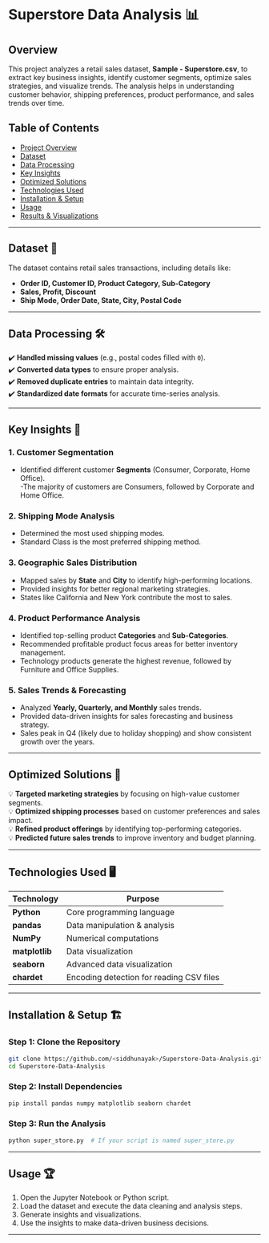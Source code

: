 
# **Superstore Data Analysis 📊**

## **Overview**
This project analyzes a retail sales dataset, **Sample - Superstore.csv**, to extract key business insights, identify customer segments, optimize sales strategies, and visualize trends. The analysis helps in understanding customer behavior, shipping preferences, product performance, and sales trends over time.

## **Table of Contents**
- [Project Overview](#overview)
- [Dataset](#dataset)
- [Data Processing](#data-processing)
- [Key Insights](#key-insights)
- [Optimized Solutions](#optimized-solutions)
- [Technologies Used](#technologies-used)
- [Installation & Setup](#installation--setup)
- [Usage](#usage)
- [Results & Visualizations](#results--visualizations)

---

## **Dataset 📂**
The dataset contains retail sales transactions, including details like:
- **Order ID, Customer ID, Product Category, Sub-Category**
- **Sales, Profit, Discount**
- **Ship Mode, Order Date, State, City, Postal Code**

---

## **Data Processing 🛠️**
✔️ **Handled missing values** (e.g., postal codes filled with `0`).  
✔️ **Converted data types** to ensure proper analysis.  
✔️ **Removed duplicate entries** to maintain data integrity.  
✔️ **Standardized date formats** for accurate time-series analysis.  

---

## **Key Insights 📌**
### **1. Customer Segmentation**  
- Identified different customer **Segments** (Consumer, Corporate, Home Office).  
-The majority of customers are Consumers, followed by Corporate and Home Office.  

### **2. Shipping Mode Analysis**  
- Determined the most used shipping modes.  
- Standard Class is the most preferred shipping method.  

### **3. Geographic Sales Distribution**  
- Mapped sales by **State** and **City** to identify high-performing locations.  
- Provided insights for better regional marketing strategies.
- States like California and New York contribute the most to sales. 

### **4. Product Performance Analysis**  
- Identified top-selling product **Categories** and **Sub-Categories**.  
- Recommended profitable product focus areas for better inventory management.
- Technology products generate the highest revenue, followed by Furniture and Office Supplies. 

### **5. Sales Trends & Forecasting**  
- Analyzed **Yearly, Quarterly, and Monthly** sales trends.  
- Provided data-driven insights for sales forecasting and business strategy.
- Sales peak in Q4 (likely due to holiday shopping) and show consistent growth over the years.  

---

## **Optimized Solutions 🚀**
💡 **Targeted marketing strategies** by focusing on high-value customer segments.  
💡 **Optimized shipping processes** based on customer preferences and sales impact.  
💡 **Refined product offerings** by identifying top-performing categories.  
💡 **Predicted future sales trends** to improve inventory and budget planning.  

---

## **Technologies Used 🖥️**
| Technology | Purpose |
|------------|---------|
| **Python** | Core programming language |
| **pandas** | Data manipulation & analysis |
| **NumPy** | Numerical computations |
| **matplotlib** | Data visualization |
| **seaborn** | Advanced data visualization |
| **chardet** | Encoding detection for reading CSV files |


---

## **Installation & Setup 🏗️**
### **Step 1: Clone the Repository**
```bash
git clone https://github.com/<siddhunayak>/Superstore-Data-Analysis.git
cd Superstore-Data-Analysis
```
### **Step 2: Install Dependencies**
```bash
pip install pandas numpy matplotlib seaborn chardet
```
### **Step 3: Run the Analysis**
```bash
python super_store.py  # If your script is named super_store.py
```

---

## **Usage 🏆**
1. Open the Jupyter Notebook or Python script.  
2. Load the dataset and execute the data cleaning and analysis steps.  
3. Generate insights and visualizations.  
4. Use the insights to make data-driven business decisions.  

---
